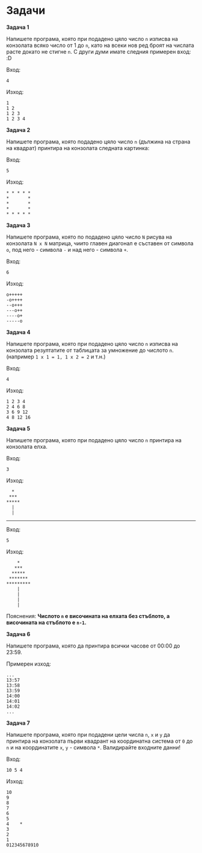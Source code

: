 # Задачи

**Задача 1**

Напишете програма, която при подадено цяло число ```n``` изписва на конзолата всяко число от 1 до ```n```, като на всеки нов ред броят на числата расте докато не стигне ```n```. С други думи имате следния примерен вход: :D

Вход:
```
4
```

Изход:
```
1
1 2
1 2 3
1 2 3 4
```

**Задача 2**

Напишете програма, която подадено цяло число ```n``` (дължина на страна на квадрат) принтира на конзолата следната картинка:

Вход:
```
5
```

Изход:
```
* * * * *
*       *
*       *
*       *
* * * * *
```

**Задача 3**

Напишете програма, която по подадено цяло число ```N``` рисува на конзолата ```N x N``` матрица, чиито главен диагонал е съставен от символа ```o```, под него - символа ```-``` и над него - символа ```+```.

Вход:
```
6
```

Изход:
```
о+++++
-о++++
--о+++
---о++
----о+
-----о
```

**Задача 4**

Напишете програма, която при подадено цяло число ```n``` изписва на конзолата резултатите от таблицата за умножение до числото ```n```. (например ```1 x 1 = 1, 1 x 2 = 2``` и т.н.)

Вход:
```
4
```

Изход:
```
1 2 3 4
2 4 6 8
3 6 9 12
4 8 12 16
```

**Задача 5**

Напишете програма, която при подадено цяло число ```n``` принтира на конзолата елха.

Вход:
```
3
```

Изход:
```
  *
 ***
*****
  |
  |
```
---

Вход:
```
5
```

Изход:
```
    *
   ***
  *****
 *******
*********
    |
    |
    |
    |
```

Пояснения: **Числото ```n``` е височината на елхата без стъблото, а височината на стъблото е ```n-1```.**

**Задача 6**

Напишете програма, която да принтира всички часове от 00:00 до 23:59.

Примерен изход:
```
...
13:57
13:58
13:59
14:00
14:01
14:02
...
```

**Задача 7**

Напишете програма, която при подадени цели числа ```n```, ```x``` и ```y``` да принтира на конзолата първи квадрант на координатна система от ```0``` до ```n``` и на координатите ```x```, ```y``` - символа ```*```. Валидирайте входните данни!

Вход:
```
10 5 4
```

Изход:
```
10
9
8
7
6
5
4    *
3 
2   
1
012345678910
```
